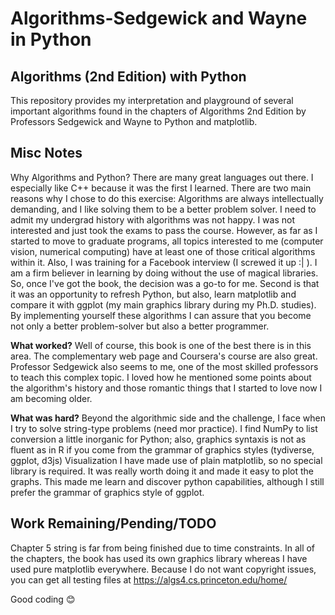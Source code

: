 # Algorithms-Sedgewick and Wayne in Python

## Algorithms (2nd Edition) with Python

This repository provides my interpretation and playground of several important algorithms found in the chapters of Algorithms 2nd Edition by Professors Sedgewick and Wayne to Python and matplotlib.

## Misc Notes
Why Algorithms and Python? There are many great languages out there. I especially like C++ because it was the first I learned. There are two main reasons why I chose to do this exercise:
Algorithms are always intellectually demanding, and I like solving them to be a better problem solver. I need to admit my undergrad history with algorithms was not happy. I was not interested and just took the exams to pass the course. However, as far as I started to move to graduate programs, all topics interested to me (computer vision, numerical computing) have at least one of those critical algorithms within it. Also, I was training for a Facebook interview (I screwed it up :| ). I am a firm believer in learning by doing without the use of magical libraries. So, once I've got the book, the decision was a go-to for me. 
Second is that it was an opportunity to refresh Python, but also, learn matplotlib and compare it with ggplot (my main graphics library during my Ph.D. studies). By implementing yourself these algorithms I can assure that you become not only a better problem-solver but also a better programmer.

**What worked?** Well of course, this book is one of the best there is in this area. The complementary web page and Coursera's course are also great. Professor Sedgewick also seems to me, one of the most skilled professors to teach this complex topic. I loved how he mentioned some points about the algorithm's history and those romantic things that I started to love now I am becoming older. 

**What was hard?** Beyond the algorithmic side and the challenge, I face when I try to solve string-type problems (need mor practice). I find NumPy to list conversion a little inorganic for Python; also, graphics syntaxis is not as fluent as in R if you come from the grammar of graphics styles (tydiverse, ggplot, d3js)
Visualization I have made use of plain matplotlib, so no special library is required. It was really worth doing it and made it easy to plot the graphs. This made me learn and discover python capabilities, although I still prefer the grammar of graphics style of ggplot. 

## Work Remaining/Pending/TODO
Chapter 5 string is far from being finished due to time constraints. 
In all of the chapters, the book has used its own graphics library whereas I have used pure matplotlib everywhere. Because I do not want copyright issues, you can get all testing files at https://algs4.cs.princeton.edu/home/

Good coding 😊

